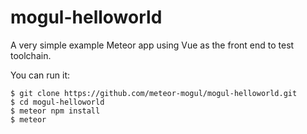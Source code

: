 # mogul-helloworld

A very simple example Meteor app using Vue as the front end to
test toolchain.

You can run it:

```
$ git clone https://github.com/meteor-mogul/mogul-helloworld.git
$ cd mogul-helloworld
$ meteor npm install
$ meteor
```
